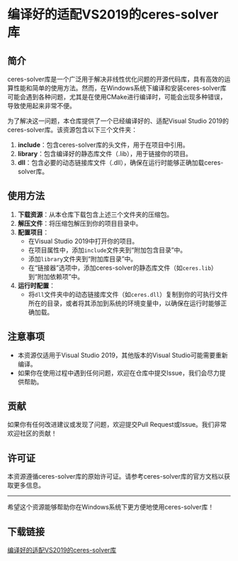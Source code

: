 # 编译好的适配VS2019的ceres-solver库

## 简介
ceres-solver库是一个广泛用于解决非线性优化问题的开源代码库，具有高效的运算性能和简单的使用方法。然而，在Windows系统下编译和安装ceres-solver库可能会遇到各种问题，尤其是在使用CMake进行编译时，可能会出现多种错误，导致使用起来非常不便。

为了解决这一问题，本仓库提供了一个已经编译好的、适配Visual Studio 2019的ceres-solver库。该资源包含以下三个文件夹：

1. **include**：包含ceres-solver库的头文件，用于在项目中引用。
2. **library**：包含编译好的静态库文件（.lib），用于链接你的项目。
3. **dll**：包含必要的动态链接库文件（.dll），确保在运行时能够正确加载ceres-solver库。

## 使用方法
1. **下载资源**：从本仓库下载包含上述三个文件夹的压缩包。
2. **解压文件**：将压缩包解压到你的项目目录中。
3. **配置项目**：
   - 在Visual Studio 2019中打开你的项目。
   - 在项目属性中，添加`include`文件夹到“附加包含目录”中。
   - 添加`library`文件夹到“附加库目录”中。
   - 在“链接器”选项中，添加ceres-solver的静态库文件（如`ceres.lib`）到“附加依赖项”中。
4. **运行时配置**：
   - 将`dll`文件夹中的动态链接库文件（如`ceres.dll`）复制到你的可执行文件所在的目录，或者将其添加到系统的环境变量中，以确保在运行时能够正确加载。

## 注意事项
- 本资源仅适用于Visual Studio 2019，其他版本的Visual Studio可能需要重新编译。
- 如果你在使用过程中遇到任何问题，欢迎在仓库中提交Issue，我们会尽力提供帮助。

## 贡献
如果你有任何改进建议或发现了问题，欢迎提交Pull Request或Issue。我们非常欢迎社区的贡献！

## 许可证
本资源遵循ceres-solver库的原始许可证。请参考ceres-solver库的官方文档以获取更多信息。

---

希望这个资源能够帮助你在Windows系统下更方便地使用ceres-solver库！

## 下载链接

[编译好的适配VS2019的ceres-solver库](https://pan.quark.cn/s/82c86b229771)